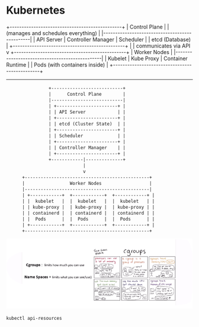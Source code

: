 #  Kubernetes 


+-----------------------------------------------+
|               Control Plane                   |
| (manages and schedules everything)             |
|-----------------------------------------------|
|  API Server | Controller Manager | Scheduler  |
|  etcd (Database)                                |
+-----------------------------------------------+
               |
               | communicates via API
               v
+-----------------------------------------------+
|                Worker Nodes                   |
|-----------------------------------------------|
| Kubelet | Kube Proxy | Container Runtime      |
| Pods (with containers inside)                 |
+-----------------------------------------------+






----------------------------------
                    +---------------------------+
                    |      Control Plane        |
                    |---------------------------|
                    | +-----------------------+ |
                    | | API Server            | |
                    | +-----------------------+ |
                    | | etcd (Cluster State)  | |
                    | +-----------------------+ |
                    | | Scheduler             | |
                    | +-----------------------+ |
                    | | Controller Manager    | |
                    | +-----------------------+ |
                    +------------|--------------+
                                 |
                                 v
          +-----------------------------------------------+
          |                 Worker Nodes                  |
          |-----------------------------------------------|
          | +------------+  +------------+  +------------+ |
          | |  kubelet   |  |  kubelet   |  |  kubelet   | |
          | | kube-proxy |  | kube-proxy |  | kube-proxy | |
          | | containerd |  | containerd |  | containerd | |
          | |  Pods      |  |  Pods      |  |  Pods      | |
          | +------------+  +------------+  +------------+ |
          +-----------------------------------------------+


![name-space and cgroup](img/1.png)


```sh
kubectl api-resources



```
